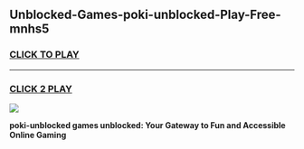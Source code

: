 
## Unblocked-Games-poki-unblocked-Play-Free-mnhs5
<h3>
<a href="https://premium76.site?title=poki-unblocked&ref=10A">CLICK TO PLAY</a></h3>
<hr>

<h3>
<a href="https://premium76.site?title=poki-unblocked&ref=10A">CLICK 2 PLAY</a>
  
</h3>

<a href="https://premium76.site?title=poki-unblocked&ref=10A"><img src="https://clearcache.store/games.png"></a>


**poki-unblocked games unblocked: Your Gateway to Fun and Accessible Online Gaming**
